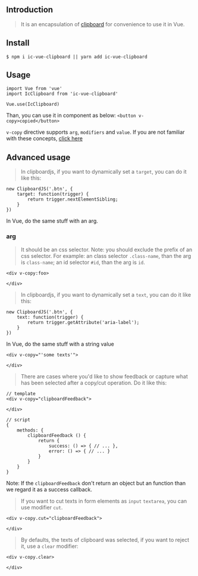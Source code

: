 ## Introduction
> It is an encapsulation of [clipboard](https://github.com/zenorocha/clipboard.js) for convenience to use it in Vue.

## Install
```
$ npm i ic-vue-clipboard || yarn add ic-vue-clipboard
```

## Usage
```
import Vue from 'vue'
import IcClipboard from 'ic-vue-clipboard'

Vue.use(IcClipboard)
```

Than, you can use it in component as below:
`<button v-copy>copied</button>`

`v-copy` directive supports `arg`, `modifiers` and `value`.
If you are not familiar with these concepts, [click here](https://cn.vuejs.org/v2/guide/custom-directive.html)

## Advanced usage
> In clipboardjs, if you want to dynamically set a `target`, you can do it like this:

```
new ClipboardJS('.btn', {
    target: function(trigger) {
        return trigger.nextElementSibling;
    }
})
```

In Vue, do the same stuff with an arg.

### arg
> It should be an css selector.
> Note: you should exclude the prefix of an css selector. For example:
> an class selector `.class-name`, than the arg is `class-name`;
> an id selector `#id`, than the arg is `id`.

```
<div v-copy:foo>
    
</div>
```

> In clipboardjs, if you want to dynamically set a `text`, you can do it like this:

```
new ClipboardJS('.btn', {
    text: function(trigger) {
        return trigger.getAttribute('aria-label');
    }
})
```

In Vue, do the same stuff with a string value

```
<div v-copy="'some texts'">
    
</div>
```

> There are cases where you'd like to show feedback or capture what has been selected after a copy/cut operation. Do it like this:

```
// template
<div v-copy="clipboardFeedback">
    
</div>

// script
{   
    methods: {
        clipboardFeedback () {
            return {
                success: () => { // ... },
                error: () => { // ... }
            }
        }
    }
}
```

Note: If the `clipboardFeedback` don't return an object but an function than we regard it as a success callback.

> If you want to cut texts in form elements as `input` `textarea`, you can use modifier `cut`.

```
<div v-copy.cut="clipboardFeedback">
    
</div>
```

> By defaults, the texts of clipboard was selected, if you want to reject it, use a `clear` modifier:

```
<div v-copy.clear>
    
</div>
```
